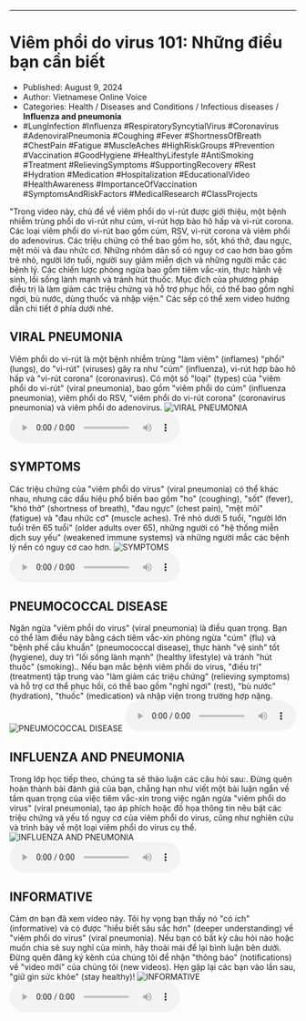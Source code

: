 
---

# Viêm phổi do virus 101: Những điều bạn cần biết

- Published: August 9, 2024
- Author: Vietnamese Online Voice
- Categories: Health / Diseases and Conditions / Infectious diseases / **Influenza and pneumonia**
- #LungInfection #Influenza #RespiratorySyncytialVirus #Coronavirus #AdenoviralPneumonia #Coughing #Fever #ShortnessOfBreath #ChestPain #Fatigue #MuscleAches #HighRiskGroups #Prevention #Vaccination #GoodHygiene #HealthyLifestyle #AntiSmoking #Treatment #RelievingSymptoms #SupportingRecovery #Rest #Hydration #Medication #Hospitalization #EducationalVideo #HealthAwareness #ImportanceOfVaccination #SymptomsAndRiskFactors #MedicalResearch #ClassProjects

"Trong video này, chủ đề về viêm phổi do vi-rút được giới thiệu, một bệnh nhiễm trùng phổi do vi-rút như cúm, vi-rút hợp bào hô hấp và vi-rút corona. Các loại viêm phổi do vi-rút bao gồm cúm, RSV, vi-rút corona và viêm phổi do adenovirus. Các triệu chứng có thể bao gồm ho, sốt, khó thở, đau ngực, mệt mỏi và đau nhức cơ. Những nhóm dân số có nguy cơ cao hơn bao gồm trẻ nhỏ, người lớn tuổi, người suy giảm miễn dịch và những người mắc các bệnh lý. Các chiến lược phòng ngừa bao gồm tiêm vắc-xin, thực hành vệ sinh, lối sống lành mạnh và tránh hút thuốc. Mục đích của phương pháp điều trị là làm giảm các triệu chứng và hỗ trợ phục hồi, có thể bao gồm nghỉ ngơi, bù nước, dùng thuốc và nhập viện." Các sếp có thể xem video hướng dẫn chi tiết ở phía dưới nhé.


## VIRAL PNEUMONIA

Viêm phổi do vi-rút là một bệnh nhiễm trùng "làm viêm" (inflames) "phổi" (lungs), do "vi-rút" (viruses) gây ra như "cúm" (influenza), vi-rút hợp bào hô hấp và "vi-rút corona" (coronavirus). Có một số "loại" (types) của "viêm phổi do vi-rút" (viral pneumonia), bao gồm "viêm phổi do cúm" (influenza pneumonia), viêm phổi do RSV, "viêm phổi do vi-rút corona" (coronavirus pneumonia) và viêm phổi do adenovirus.
![VIRAL PNEUMONIA](https://http-archiver-apis-production-80.schnworks.com/storage/images/transitions/2024-08-09/transition--46091111971-Montserrat-SemiBold-004895.jpg)
<audio controls>
    <source src="https://http-archiver-apis-production-80.schnworks.com/storage/storage/audio/file-9951384269.mp3" type="audio/mpeg">
</audio>



## SYMPTOMS

Các triệu chứng của "viêm phổi do virus" (viral pneumonia) có thể khác nhau, nhưng các dấu hiệu phổ biến bao gồm "ho" (coughing), "sốt" (fever), "khó thở" (shortness of breath), "đau ngực" (chest pain), "mệt mỏi" (fatigue) và "đau nhức cơ" (muscle aches). Trẻ nhỏ dưới 5 tuổi, "người lớn tuổi trên 65 tuổi" (older adults over 65), những người có "hệ thống miễn dịch suy yếu" (weakened immune systems) và những người mắc các bệnh lý nền có nguy cơ cao hơn.
![SYMPTOMS](https://http-archiver-apis-production-80.schnworks.com/storage/images/transitions/2024-08-09/transition-10519029939-Montserrat-Black-7B1FA2.jpg)
<audio controls>
    <source src="https://http-archiver-apis-production-80.schnworks.com/storage/storage/audio/file-41073012361.mp3" type="audio/mpeg">
</audio>



## PNEUMOCOCCAL DISEASE

Ngăn ngừa "viêm phổi do virus" (viral pneumonia) là điều quan trọng. Bạn có thể làm điều này bằng cách tiêm vắc-xin phòng ngừa "cúm" (flu) và "bệnh phế cầu khuẩn" (pneumococcal disease), thực hành "vệ sinh" tốt (hygiene), duy trì "lối sống lành mạnh" (healthy lifestyle) và tránh "hút thuốc" (smoking).. Nếu bạn mắc bệnh viêm phổi do virus, "điều trị" (treatment) tập trung vào "làm giảm các triệu chứng" (relieving symptoms) và hỗ trợ cơ thể phục hồi, có thể bao gồm "nghỉ ngơi" (rest), "bù nước" (hydration), "thuốc" (medication) và nhập viện trong trường hợp nặng.
![PNEUMOCOCCAL DISEASE](https://http-archiver-apis-production-80.schnworks.com/storage/images/transitions/2024-08-09/transition--20907738395-Montserrat-Bold-7B1FA2.jpg)
<audio controls>
    <source src="https://http-archiver-apis-production-80.schnworks.com/storage/storage/audio/file-7774642173.mp3" type="audio/mpeg">
</audio>



## INFLUENZA AND PNEUMONIA

Trong lớp học tiếp theo, chúng ta sẽ thảo luận các câu hỏi sau:. Đừng quên hoàn thành bài đánh giá của bạn, chẳng hạn như viết một bài luận ngắn về tầm quan trọng của việc tiêm vắc-xin trong việc ngăn ngừa "viêm phổi do virus" (viral pneumonia), tạo áp phích hoặc đồ họa thông tin nêu bật các triệu chứng và yếu tố nguy cơ của viêm phổi do virus, cũng như nghiên cứu và trình bày về một loại viêm phổi do virus cụ thể.
![INFLUENZA AND PNEUMONIA](https://http-archiver-apis-production-80.schnworks.com/storage/images/transitions/2024-08-09/transition-31218406861-Montserrat-ExtraBold-303F9F.jpg)
<audio controls>
    <source src="https://http-archiver-apis-production-80.schnworks.com/storage/storage/audio/file-7363359182.mp3" type="audio/mpeg">
</audio>



## INFORMATIVE

Cảm ơn bạn đã xem video này. Tôi hy vọng bạn thấy nó "có ích" (informative) và có được "hiểu biết sâu sắc hơn" (deeper understanding) về "viêm phổi do virus" (viral pneumonia). Nếu bạn có bất kỳ câu hỏi nào hoặc muốn chia sẻ suy nghĩ của mình, hãy thoải mái để lại bình luận bên dưới. Đừng quên đăng ký kênh của chúng tôi để nhận "thông báo" (notifications) về "video mới" của chúng tôi (new videos). Hẹn gặp lại các bạn vào lần sau, "giữ gìn sức khỏe" (stay healthy)!
![INFORMATIVE](https://http-archiver-apis-production-80.schnworks.com/storage/images/transitions/2024-08-09/transition--7695321946-Montserrat-Thin-880E4F.jpg)
<audio controls>
    <source src="https://http-archiver-apis-production-80.schnworks.com/storage/storage/audio/file-19173620144.mp3" type="audio/mpeg">
</audio>

